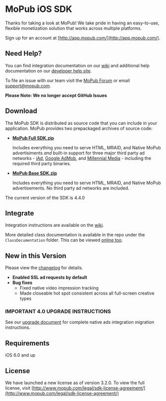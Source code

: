 # MoPub iOS SDK

Thanks for taking a look at MoPub! We take pride in having an easy-to-use, flexible monetization solution that works across multiple platforms.

Sign up for an account at [http://app.mopub.com/](http://app.mopub.com/).

## Need Help?

You can find integration documentation on our [wiki](https://github.com/mopub/mopub-ios-sdk/wiki/Getting-Started) and additional help documentation on our [developer help site](http://dev.twitter.com/mopub).

To file an issue with our team visit the [MoPub Forum](https://twittercommunity.com/c/fabric/mopub) or email [support@mopub.com](mailto:support@mopub.com).

**Please Note: We no longer accept GitHub Issues**

## Download

The MoPub SDK is distributed as source code that you can include in your application.  MoPub provides two prepackaged archives of source code:

- **[MoPub Full SDK.zip](http://bit.ly/180lUGi)**

  Includes everything you need to serve HTML, MRAID, and Native MoPub advertisiments *and* built-in support for three major third party ad networks - [iAd](http://advertising.apple.com/), [Google AdMob](http://www.google.com/ads/admob/), and [Millennial Media](http://www.millennialmedia.com/) - including the required third party binaries.

- **[MoPub Base SDK.zip](http://bit.ly/19pPR1r)**

  Includes everything you need to serve HTML, MRAID, and Native MoPub advertisements.  No third party ad networks are included.

The current version of the SDK is 4.4.0

## Integrate

Integration instructions are available on the [wiki](https://github.com/mopub/mopub-ios-sdk/wiki/Getting-Started).

More detailed class documentation is available in the repo under the `ClassDocumentation` folder.  This can be viewed [online too](http://htmlpreview.github.com/?https://github.com/mopub/mopub-ios-sdk/blob/master/ClassDocumentation/index.html).

## New in this Version

Please view the [changelog](https://github.com/mopub/mopub-ios-sdk/blob/master/CHANGELOG.md) for details.

- **Enabled SSL ad requests by default**
- **Bug fixes**
	- Fixed native video impression tracking
	- Made closeable hot spot consistent across all full-screen creative types

### IMPORTANT 4.0 UPGRADE INSTRUCTIONS

See our [upgrade document](https://github.com/mopub/mopub-ios-sdk/wiki/Upgrading-Native-Ads-Integration-to-4.0) for complete native ads integration migration instructions.


## Requirements

iOS 6.0 and up

## License

We have launched a new license as of version 3.2.0. To view the full license, visit [http://www.mopub.com/legal/sdk-license-agreement/](http://www.mopub.com/legal/sdk-license-agreement/)